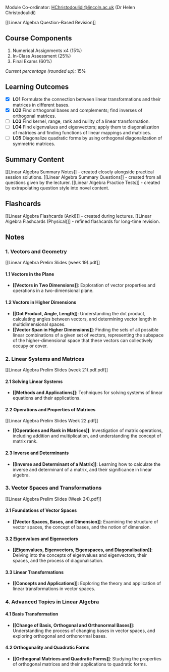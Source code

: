 Module Co-ordinator: HChristodoulidi@lincoln.ac.uk (Dr Helen Christodoulidi)

[[Linear Algebra Question-Based Revision]]

## Course Components

1. Numerical Assignments x4 (15%)
2. In-Class Assessment (25%)
3. Final Exams (60%)

*Current percentage (rounded up):* 15%

## Learning Outcomes

- [x] **LO1** Formulate the connection between linear transformations and their matrices in different bases.
- [x] **LO2** Find orthogonal bases and complements; find inverses of orthogonal matrices.
- [ ] **LO3** Find kernel, range, rank and nullity of a linear transformation.
- [ ] **LO4** Find eigenvalues and eigenvectors; apply them to diagonalization of matrices and finding functions of linear mappings and matrices.
- [ ] **LO5** Diagonalize quadratic forms by using orthogonal diagonalization of symmetric matrices.

## Summary Content

[[Linear Algebra Summary Notes]] - created closely alongside practical session solutions.
[[Linear Algebra Summary Questions]] - created from all questions given by the lecturer.
[[Linear Algebra Practice Tests]] - created by extrapolating question style into novel content.

## Flashcards

[[Linear Algebra Flashcards (Anki)]] - created during lectures.
[[Linear Algebra Flashcards (Physical)]] - refined flashcards for long-time revision.

## Notes

### 1. Vectors and Geometry

[[Linear Algebra Prelim Slides (week 19).pdf]]

#### 1.1 Vectors in the Plane

- **[[Vectors in Two Dimensions]]**: Exploration of vector properties and operations in a two-dimensional plane.

#### 1.2 Vectors in Higher Dimensions

- **[[Dot Product, Angle, Length]]**: Understanding the dot product, calculating angles between vectors, and determining vector length in multidimensional spaces.
- **[[Vector Span in Higher Dimensions]]**: Finding the sets of all possible linear combinations of a given set of vectors, representing the subspace of the higher-dimensional space that these vectors can collectively occupy or cover.

### 2. Linear Systems and Matrices

[[Linear Algebra Prelim Slides (week 21).pdf.pdf]]

#### 2.1 Solving Linear Systems

- **[[Methods and Applications]]**: Techniques for solving systems of linear equations and their applications.

#### 2.2 Operations and Properties of Matrices

[[Linear Algebra Prelim Slides Week 22.pdf]]

- **[[Operations and Rank in Matrices]]**: Investigation of matrix operations, including addition and multiplication, and understanding the concept of matrix rank.

#### 2.3 Inverse and Determinants

- **[[Inverse and Determinant of a Matrix]]**: Learning how to calculate the inverse and determinant of a matrix, and their significance in linear algebra.

### 3. Vector Spaces and Transformations

[[Linear Algebra Prelim Slides (Week 24).pdf]]

#### 3.1 Foundations of Vector Spaces

- **[[Vector Spaces, Bases, and Dimension]]**: Examining the structure of vector spaces, the concept of bases, and the notion of dimension.

#### 3.2 Eigenvalues and Eigenvectors

- **[[Eigenvalues, Eigenvectors, Eigenspaces, and Diagonalisation]]**: Delving into the concepts of eigenvalues and eigenvectors, their spaces, and the process of diagonalisation.

#### 3.3 Linear Transformations

- **[[Concepts and Applications]]**: Exploring the theory and application of linear transformations in vector spaces.

### 4. Advanced Topics in Linear Algebra

#### 4.1 Basis Transformation

- **[[Change of Basis, Orthogonal and Orthonormal Bases]]**: Understanding the process of changing bases in vector spaces, and exploring orthogonal and orthonormal bases.

#### 4.2 Orthogonality and Quadratic Forms

- **[[Orthogonal Matrices and Quadratic Forms]]**: Studying the properties of orthogonal matrices and their applications to quadratic forms.